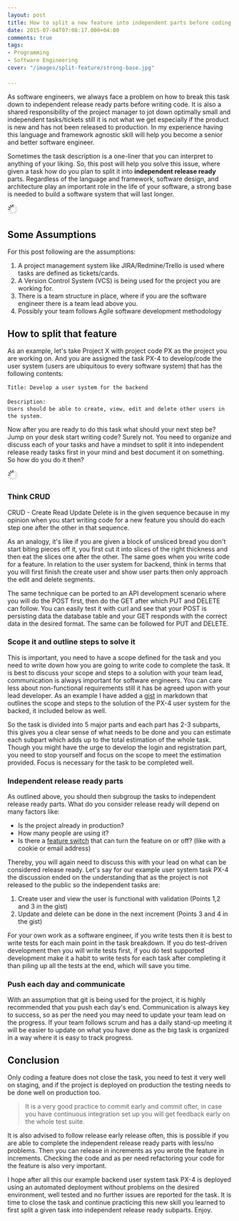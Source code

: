 ```yaml
---
layout: post
title: How to split a new feature into independent parts before coding it
date: 2015-07-04T07:08:17.000+04:00
comments: true
tags:
- Programming
- Software Engineering
cover: "/images/split-feature/strong-base.jpg"

---
```

As software engineers, we always face a problem on how to break this task down to independent release ready parts before writing code. It is also a shared responsibility of the project manager to jot down optimally small and independent tasks/tickets still it is not what we get especially if the product is new and has not been released to production. In my experience having this language and framework agnostic skill will help you become a senior and better software engineer.

Sometimes the task description is a one-liner that you can interpret to anything of your liking. So, this post will help you solve this issue, where given a task how do you plan to split it into **independent release ready** parts. Regardless of the language and framework, software design, and architecture play an important role in the life of your software, a strong base is needed to build a software system that will last longer.

<img class="center" src="/images/generic/loading.gif" data-echo="/images/split-feature/strong-base.jpg" title="A strong base for longer lasting software system" alt="A strong base for longer lasting software system"> <!-- more -->

## Some Assumptions

For this post following are the assumptions:

1. A project management system like JIRA/Redmine/Trello is used where tasks are defined as tickets/cards.
2. A Version Control System (VCS) is being used for the project you are working for.
3. There is a team structure in place, where if you are the software engineer there is a team lead above you.
4. Possibly your team follows Agile software development methodology

## How to split that feature

As an example, let's take Project X with project code PX as the project you are working on. And you are assigned the task PX-4 to develop/code the user system (users are ubiquitous to every software system) that has the following contents:

    Title: Develop a user system for the backend
    
    Description: 
    Users should be able to create, view, edit and delete other users in the system.

Now after you are ready to do this task what should your next step be? Jump on your desk start writing code? Surely not. You need to organize and discuss each of your tasks and have a mindset to split it into independent release ready tasks first in your mind and best document it on something. So how do you do it then?

<img class="center" src="/images/generic/loading.gif" data-echo="/images/split-feature/un-tangle.jpg" title="Untangle and organize your task" alt="Untangle and organize your task">

### Think CRUD

CRUD - Create Read Update Delete is in the given sequence because in my opinion when you start writing code for a new feature you should do each step one after the other in that sequence. 

As an analogy, it's like if you are given a block of unsliced bread you don't start biting pieces off it, you first cut it into slices of the right thickness and then eat the slices one after the other. The same goes when you write code for a feature. In relation to the user system for backend, think in terms that you will first finish the create user and show user parts then only approach the edit and delete segments.

The same technique can be ported to an API development scenario where you will do the POST first, then do the GET after which PUT and DELETE can follow. You can easily test it with curl and see that your POST is persisting data the database table and your GET responds with the correct data in the desired format. The same can be followed for PUT and DELETE.

### Scope it and outline steps to solve it

This is important, you need to have a scope defined for the task and you need to write down how you are going to write code to complete the task. It is best to discuss your scope and steps to a solution with your team lead, communication is always important for software engineers. You can care less about non-functional requirements still it has be agreed upon with your lead developer. As an example I have added a [gist](http://bit.ly/1IAbO3t) in markdown that outlines the scope and steps to the solution of the PX-4 user system for the backed, it included below as well.

<script src="https://gist.github.com/geshan/3efdf863612f540691de.js"></script>

So the task is divided into 5 major parts and each part has 2-3 subparts, this gives you a clear sense of what needs to be done and you can estimate each subpart which adds up to the total estimation of the whole task. Though you might have the urge to develop the login and registration part, you need to stop yourself and focus on the scope to meet the estimation provided. Focus is necessary for the task to be completed well.

### Independent release ready parts

As outlined above, you should then subgroup the tasks to independent release ready parts. What do you consider release ready will depend on many factors like:

* Is the project already in production?
* How many people are using it?
* Is there a [feature switch](/blog/2016/09/how-to-do-a-minimum-viable-feature-switch/ "How to do a minimum viable feature switch, includes a simple code example") that can turn the feature on or off? (like with a cookie or email address)

Thereby, you will again need to discuss this with your lead on what can be considered release ready. Let's say for our example user system task PX-4 the discussion ended on the understanding that as the project is not released to the public so the independent tasks are:

1. Create user and view the user is functional with validation (Points 1,2 and 3 in the gist)
2. Update and delete can be done in the next increment (Points 3 and 4 in the gist)

For your own work as a software engineer, if you write tests then it is best to write tests for each main point in the task breakdown. If you do test-driven development then you will write tests first, if you do test supported development make it a habit to write tests for each task after completing it than piling up all the tests at the end, which will save you time.

### Push each day and communicate

With an assumption that git is being used for the project, it is highly recommended that you push each day's end. Communication is always key to success, so as per the need you may need to update your team lead on the progress. If your team follows scrum and has a daily stand-up meeting it will be easier to update on what you have done as the big task is organized in a way where it is easy to track progress.

## Conclusion

Only coding a feature does not close the task, you need to test it very well on staging, and if the project is deployed on production the testing needs to be done well on production too. 

> It is a very good practice to commit early and commit ofter, in case you have continuous integration set up you will get feedback early on the whole test suite. 

It is also advised to follow release early release often, this is possible if you are able to complete the independent release ready parts with less/no problems. Then you can release in increments as you wrote the feature in increments. Checking the code and as per need refactoring your code for the feature is also very important.

I hope after all this our example backend user system task PX-4 is deployed using an automated deployment without problems on the desired environment, well tested and no further issues are reported for the task. It is time to close the task and continue practicing this new skill you learned to first split a given task into independent release ready subparts. Enjoy.